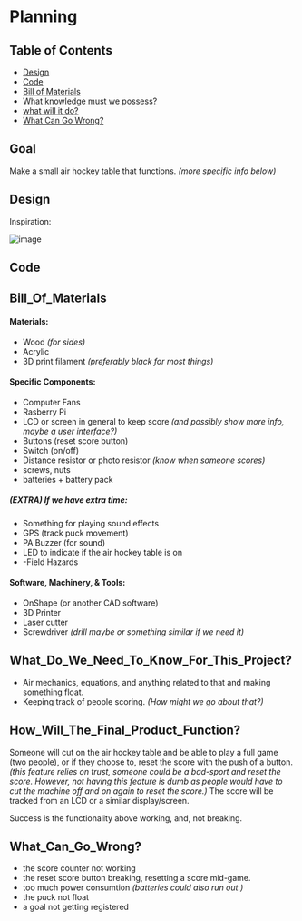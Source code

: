# Planning

## Table of Contents
* [Design](#Design)
* [Code](#Code)
* [Bill of Materials](#Bill_Of_Materials)
* [What knowledge must we possess?](#What_Do_We_Need_To_Know_For_This_Project?)
* [what will it do?](How_Will_The_Final_Product_Function?)
* [What Can Go Wrong?](#What_Can_Go_Wrong?)

## Goal
Make a small air hockey table that functions. _(more specific info below)_

## Design

Inspiration:

![image](https://user-images.githubusercontent.com/71342159/205669947-7beeb2ce-b330-4331-a39b-51d8935d369e.png)

## Code


## Bill_Of_Materials

#### Materials:
- Wood _(for sides)_
- Acrylic
- 3D print filament _(preferably black for most things)_

#### Specific Components:
- Computer Fans
- Rasberry Pi
- LCD or screen in general to keep score _(and possibly show more info, maybe a user interface?)_
- Buttons (reset score button)
- Switch (on/off)
- Distance resistor or photo resistor _(know when someone scores)_
- screws, nuts
- batteries + battery pack

##### (EXTRA) If we have extra time:
- Something for playing sound effects
- GPS (track puck movement)
- PA Buzzer (for sound)
- LED to indicate if the air hockey table is on
- -Field Hazards

#### Software, Machinery, & Tools:
- OnShape (or another CAD software)
- 3D Printer
- Laser cutter
- Screwdriver _(drill maybe or something similar if we need it)_


## What_Do_We_Need_To_Know_For_This_Project?
- Air mechanics, equations, and anything related to that and making something float.
- Keeping track of people scoring. _(How might we go about that?)_


## How_Will_The_Final_Product_Function?
Someone will cut on the air hockey table and be able to play a full game (two people), or if they choose to, reset the score with the push of a button. _(this feature relies on trust, someone could be a bad-sport and reset the score. However, not having this feature is dumb as people would have to cut the machine off and on again to reset the score.)_ The score will be tracked from an LCD or a similar display/screen. 

Success is the functionality above working, and, not breaking.

## What_Can_Go_Wrong?
- the score counter not working
- the reset score button breaking, resetting a score mid-game.
- too much power consumtion _(batteries could also run out.)_
- the puck not float
- a goal not getting registered



